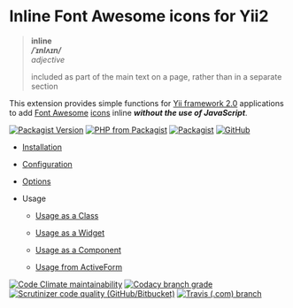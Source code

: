 # Inline Font Awesome icons for Yii2

> **inline**  
> ***/ˈɪnlʌɪn/***  
> *adjective*
>
> included as part of the main text on a page, rather than in a separate section

This extension provides simple functions for [Yii framework 2.0](http://www.yiiframework.com/) applications to add
[Font Awesome](https://fontawesome.com/) [icons](https://fontawesome.com/icons) inline
***without the use of JavaScript***.

[![Packagist Version](https://img.shields.io/packagist/v/thoulah/yii2-fontawesome-inline.svg)](https://packagist.org/packages/thoulah/yii2-fontawesome-inline)
[![PHP from Packagist](https://img.shields.io/packagist/php-v/thoulah/yii2-fontawesome-inline.svg)](https://php.net/)
[![Packagist](https://img.shields.io/packagist/dt/thoulah/yii2-fontawesome-inline.svg)](https://packagist.org/packages/thoulah/yii2-fontawesome-inline)
[![GitHub](https://img.shields.io/github/license/Thoulah/yii2-fontawesome-inline.svg)](https://github.com/Thoulah/yii2-fontawesome-inline/blob/master/LICENSE)

*   [Installation](docs/installation.md)

*   [Configuration](docs/configuration.md)

*   [Options](docs/options.md)

*   Usage

    *   [Usage as a Class](docs/usageClass.md)

    *   [Usage as a Widget](docs/usageWidget.md)

    *   [Usage as a Component](docs/usageComponent.md)

    *   [Usage from ActiveForm](docs/usageActiveForm.md)

[![Code Climate maintainability](https://img.shields.io/codeclimate/maintainability/Thoulah/yii2-fontawesome-inline.svg)](https://codeclimate.com/github/Thoulah/yii2-fontawesome-inline/maintainability)
[![Codacy branch grade](https://img.shields.io/codacy/grade/77359b0ae813411895da7d33bb009bf0/master.svg)](https://www.codacy.com/app/Thoulah/yii2-fontawesome-inline)
[![Scrutinizer code quality (GitHub/Bitbucket)](https://img.shields.io/scrutinizer/quality/g/Thoulah/yii2-fontawesome-inline/master.svg)](https://scrutinizer-ci.com/g/Thoulah/yii2-fontawesome-inline/?branch=master)
[![Travis (.com) branch](https://img.shields.io/travis/com/Thoulah/yii2-fontawesome-inline/master.svg)](https://travis-ci.com/Thoulah/yii2-fontawesome-inline)
